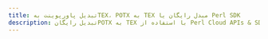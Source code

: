 ---title: تبدیل پاورپوینت بهTEX، POTX به TEX مبدل رایگان یا Perl SDKdescription: تبدیل رایگانPOTX به TEX با استفاده از Perl Cloud APIs & SDK. همچنین اسناد Microsoft PowerPoint را در Cloud ایجاد، ویرایش و رندر کنید.---